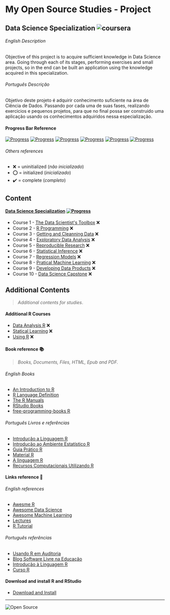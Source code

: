 # My Open Source Studies - Project
## Data Science Specialization ![coursera](http://i64.tinypic.com/25rci2c.jpg)

###### English Description
Objective of this project is to acquire sufficient knowledge in Data Science area.
Going through each of its stages, performing exercises and small projects, so in the end can be built an application using the knowledge acquired in this specialization.

###### Português Descrição
Objetivo deste projeto é adquirir conhecimento suficiente na área de Ciência de Dados.
Passando por cada uma de suas fases, realizando exercicios e pequenos projetos, para que no final possa ser construido uma aplicação usando os conhecimentos adquiridos nessa especialização.


#### Progress Bar Reference
[![Progress](https://img.shields.io/badge/Progress-0%25-red.svg?style=flat)]() [![Progress](https://img.shields.io/badge/Progress-20%25-orange.svg?style=flat)]() [![Progress](https://img.shields.io/badge/Progress-40%25-yellow.svg?style=flat)]() [![Progress](https://img.shields.io/badge/Progress-60%25-green.svg?style=flat)]() [![Progress](https://img.shields.io/badge/Progress-80%25-blue.svg?style=flat)]() [![Progress](https://img.shields.io/badge/Completed-100%25-lightgrey.svg?style=flat)]()

###### Others references
- :x: = uninitialized (*não inicializado*)
- :o: = initialized (*inicializado*)
- :heavy_check_mark: = complete (*completo*)

## Content

#### [Data Science Specialization](https://www.coursera.org/specializations/jhudatascience) [![Progress](https://img.shields.io/badge/Progress-0%25-red.svg?style=flat)]()

- Course 1 - [The Data Scientist's Toolbox](https://class.coursera.org/datascitoolbox-034) :x:
- Course 2 - [R Programming](https://www.coursera.org/course/rprog) :x:
- Course 3 - [Getting and Cleanning Data](https://www.coursera.org/course/getdata) :x:
- Course 4 - [Exploratory Data Analysis](https://www.coursera.org/course/exdata) :x:
- Course 5 - [Reproducible Research](https://www.coursera.org/course/repdata) :x:
- Course 6 - [Statistical Inference](https://www.coursera.org/course/statinference) :x:
- Course 7 - [Regression Models](https://www.coursera.org/course/regmods) :x:
- Course 8 - [Pratical Machine Learning](https://www.coursera.org/course/predmachlearn) :x:
- Course 9 - [Developing Data Products](https://www.coursera.org/course/devdataprod) :x:
- Course 10 - [Data Science Capstone](https://www.coursera.org/course/dsscapstone) :x:


## Additional Contents
>*Additional contents for studies*.

#### Additional R Courses
- [Data Analysis R](https://www.udacity.com/course/data-analysis-with-r--ud651) :x:
- [Statical Learning](https://lagunita.stanford.edu/courses/HumanitiesScience/StatLearning/Winter2014/about) :x:
- [Using R](http://www.statistics.com/r-courses/) :x:


#### Book reference :books:
>*Books, Documents, Files, HTML, Epub and PDF.*

###### English Books
- [An Introduction to R](https://cran.r-project.org/doc/manuals/R-intro.html)
- [R Language Definition](http://stat.ethz.ch/R-manual/R-patched/doc/manual/R-lang.html)
- [The R Manuals](https://cran.r-project.org/manuals.html)
- [RStudio Books](https://www.rstudio.com/resources/training/books/)
- [free-programming-books R](https://github.com/vhf/free-programming-books/blob/master/free-programming-books.md#r)


###### Português Livros e referências
- [Introdução a Linguagem R](http://peld.inpa.gov.br/sites/default/files/ApostilaR.pdf)
- [Introdução ao Ambiente Estatístico R](http://www.leg.ufpr.br/~paulojus/embrapa/Rembrapa/)
- [Guia Prático R](http://www.estatisticanor.xpg.com.br/3.html)
- [Material R](https://sites.google.com/site/marcosfs2006/material_r)
- [A linguagem R](http://www.wook.pt/ficha/a-linguagem-r/a/id/1498858)
- [Recursos Computacionais Utilizando R](http://www.dex.ufla.br/~danielff/RRC0.pdf)


#### Links reference :link:
###### English references

- [Awesme R](https://github.com/qinwf/awesome-R)
- [Awesome Data Science](https://github.com/okulbilisim/awesome-datascience)
- [Awesome Machine Learning](https://github.com/josephmisiti/awesome-machine-learning#r)
- [Lectures](https://github.com/DataScienceSpecialization/courses/tree/master/01_DataScientistToolbox/lectures)
- [R Tutorial](http://www.cyclismo.org/tutorial/R/)


###### Português referências

- [Usando R em Auditoria](https://sites.google.com/site/marcosfs2006/)
- [Blog Software Livre na Educação](http://www.ufrgs.br/soft-livre-edu/software-educacional-livre-na-wikipedia/r-linguagem-de-programacao/)
- [Introdução à Linguagem R](http://www.lbs.dcc.ufmg.br/cvbioinfo2011/material/Bioinfo-Verao-UFMG-Introducao-R-2011-v2.pdf)
- [Curso R](https://sites.google.com/site/ufmgcursor/)

#### Download and install R and RStudio
- [Download and Install](https://www.r-project.org/)


- - -

![Open Source](http://i63.tinypic.com/fn6crq.jpg)
